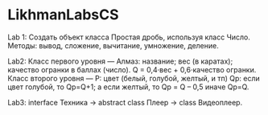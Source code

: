 # LikhmanLabsCS

Lab 1: Создать объект класса Простая дробь, используя класс Число. Методы: вывод, сложение, вычитание, умножение, деление.

Lab2: Класс первого уровня — Алмаз: название; вес (в каратах); качество огранки в баллах (число). Q = 0,4·вес + 0,6·качество огранки. 
      Класс второго уровня — P: цвет (белый, голубой, желтый, и тп) Qp: если цвет голубой, то Qp=Q+1; а если желтый, то Qp = Q – 0,5 иначе Qp=Q. 

Lab3: interface Техника -> abstract class Плеер -> class Видеоплеер.
